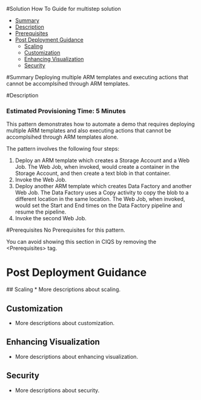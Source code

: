 #Solution How To Guide for multistep solution
* [Summary](#Summary)
* [Description](#Description)
* [Prerequisites](#Prerequisites)
* [Post Deployment Guidance](#PostDeployment)
  * [Scaling](#scaling)
  * [Customization](#customization)
  * [Enhancing Visualization](#visualization)
  * [Security](#security)

#<a name="Summary"></a>Summary
<Guide type="ShortDescription">
Deploying multiple ARM templates and executing actions that cannot be accomplsihed through ARM templates.
</Guide>

#<a name="Description"></a>Description
### Estimated Provisioning Time: <Guide type="EstimatedTime">5 Minutes</Guide>
<Guide type="LongDescription">
This pattern demonstrates how to automate a demo that requires deploying multiple ARM templates and also executing actions that cannot be accomplsihed through ARM templates alone.

The pattern involves the following four steps:

1. Deploy an ARM template which creates a Storage Account and a Web Job. The Web Job, when invoked, would create a container in the Storage Account, and then create a text blob in that container.
2. Invoke the Web Job.
3. Deploy another ARM template which creates Data Factory and another Web Job. The Data Factory uses a Copy activity to copy the blob to a different location in the same location. The Web Job, when invoked, would set the Start and End times on the Data Factory pipeline and resume the pipeline.
4. Invoke the second Web Job.
</Guide>

#<a name="Prerequisites">Prerequisites</a>
<Guide type="Prerequisites">
No Prerequisites for this pattern.

You can avoid showing this section in CIQS by removing the &lt;Prerequisites&gt; tag.
</Guide>

# <a name="PostDeployment"></a>Post Deployment Guidance
<Guide type="PostDeploymentGuidanceUrl" address="https://github.com/steve-hu/SHTG/tree/master/multistep"/>
## <a name="scaling"></a>Scaling
* More descriptions about scaling.

## <a name="customization"></a>Customization
* More descriptions about customization.

## <a name="visualization"></a>Enhancing Visualization
* More descriptions about enhancing visualization.

## <a name="security"></a>Security
* More descriptions about security.
